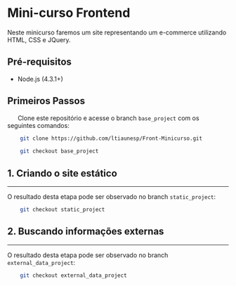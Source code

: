 # Mini-curso Frontend

Neste minicurso faremos um site representando um e-commerce utilizando HTML, CSS e JQuery.

## Pré-requisitos

   * Node.js (4.3.1+)

## Primeiros Passos

&nbsp;&nbsp;&nbsp;&nbsp;&nbsp;&nbsp;Clone este repositório e acesse o branch `base_project` com os seguintes comandos:

``` sh
    git clone https://github.com/ltiaunesp/Front-Minicurso.git
    
    git checkout base_project
```

## 1. Criando o site estático
___

O resultado desta etapa pode ser observado no branch `static_project`:

``` sh    
    git checkout static_project
```


## 2. Buscando informações externas
___
O resultado desta etapa pode ser observado no branch `external_data_project`:

``` sh    
    git checkout external_data_project
```